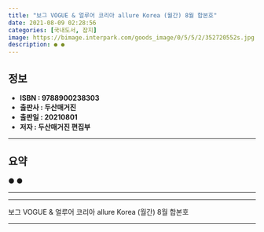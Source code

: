 ```yaml
---
title: "보그 VOGUE & 얼루어 코리아 allure Korea (월간) 8월 합본호"
date: 2021-08-09 02:28:56
categories: [국내도서, 잡지]
image: https://bimage.interpark.com/goods_image/0/5/5/2/352720552s.jpg
description: ● ●
---
```


## **정보**

- **ISBN : 9788900238303**
- **출판사 : 두산매거진**
- **출판일 : 20210801**
- **저자 : 두산매거진 편집부**

------



## **요약**

●  ●  

------



------


보그 VOGUE & 얼루어 코리아 allure Korea (월간) 8월 합본호 

------


